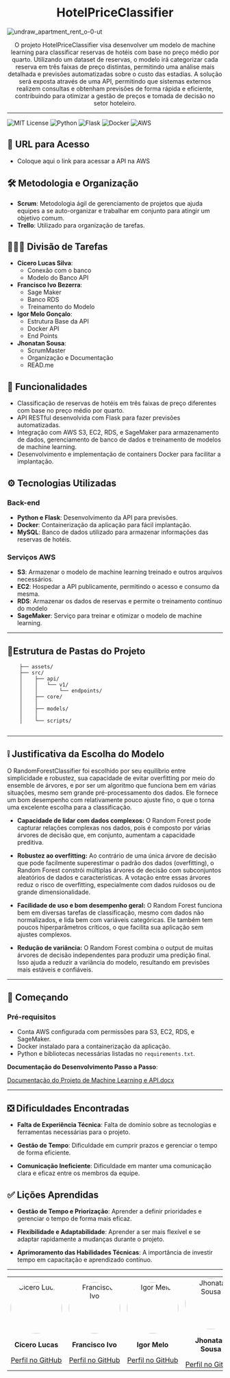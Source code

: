 [Python]: https://img.shields.io/badge/python-%2314354C.svg?style=for-the-badge&logo=python&logoColor=white
[Flask]: https://img.shields.io/badge/flask-%23000.svg?style=for-the-badge&logo=flask&logoColor=white
[Docker]:https://img.shields.io/badge/docker-%230db7ed.svg?style=for-the-badge&logo=docker&logoColor=white
[AWS]: https://img.shields.io/badge/AWS-%23FF9900.svg?style=for-the-badge&amazon-aws&logoColor=white



<h1 align="center">HotelPriceClassifier</h1>

![undraw_apartment_rent_o-0-ut](https://github.com/user-attachments/assets/61b022bf-d91a-4f7f-97ba-ccb0d6bf1431)


<p align="center">O projeto HotelPriceClassifier visa desenvolver um modelo de machine learning para classificar reservas de hotéis com base no preço médio por quarto. Utilizando um dataset de reservas, o modelo irá categorizar cada reserva em três faixas de preço distintas, permitindo uma análise mais detalhada e previsões automatizadas sobre o custo das estadias. A solução será exposta através de uma API, permitindo que sistemas externos realizem consultas e obtenham previsões de forma rápida e eficiente, contribuindo para otimizar a gestão de preços e tomada de decisão no setor hoteleiro.</p>

<hr>

![MIT License](https://img.shields.io/badge/License-MIT-brightgreen)
![Python](https://img.shields.io/badge/Python-3.9-yellow)
![Flask](https://img.shields.io/badge/Flask-3.0.3-blue)
![Docker](https://img.shields.io/badge/Docker-20.10.7-blue)
![AWS](https://img.shields.io/badge/AWS-Cloud-orange)



## 📌 URL para Acesso

- Coloque aqui o link para acessar a API na AWS


## 🛠 Metodologia e Organização

- **Scrum**: Metodologia ágil de gerenciamento de projetos que ajuda equipes a se auto-organizar e trabalhar em conjunto para atingir um objetivo comum.
- **Trello**: Utilizado para organização de tarefas.


## 🧑‍🤝‍🧑 Divisão de Tarefas

- **Cicero Lucas Silva**:
  - Conexão com o banco
  - Modelo do Banco API
- **Francisco Ivo Bezerra**:
  - Sage Maker
  - Banco RDS
  - Treinamento do Modelo
- **Igor Melo Gonçalo**:
  - Estrutura Base da API
  - Docker API
  - End Points
- **Jhonatan Sousa**:
  - ScrumMaster
  - Organização e Documentação
  - READ.me

## 📌 Funcionalidades

- Classificação de reservas de hotéis em três faixas de preço diferentes com base no preço médio por quarto.
- API RESTful desenvolvida com Flask para fazer previsões automatizadas.
- Integração com AWS S3, EC2, RDS, e SageMaker para armazenamento de dados, gerenciamento de banco de dados e treinamento de modelos de machine learning.
- Desenvolvimento e implementação de containers Docker para facilitar a implantação.

## ⚙️ Tecnologias Utilizadas

### Back-end

- **Python e Flask**: Desenvolvimento da API para previsões.
- **Docker**: Containerização da aplicação para fácil implantação.
- **MySQL**: Banco de dados utilizado para armazenar informações das reservas de hotéis.

### Serviços AWS
- **S3**: Armazenar o modelo de machine learning treinado e outros arquivos necessários.
- **EC2**: Hospedar a API publicamente, permitindo o acesso e consumo da mesma.
- **RDS**: Armazenar os dados de reservas e permite o treinamento contínuo do modelo
- **SageMaker**: Serviço para treinar e otimizar o modelo de machine learning.

<hr>

## 📁Estrutura de Pastas do Projeto

```
    ├── assets/
    ├── src/
    │    ├── api/
    │    │   └── v1/
    │    │       └── endpoints/
    │    ├── core/
    │    │   
    │    ├── models/
    │    │   
    │    └── scripts/
                 

```
<hr>

## ❕ Justificativa da Escolha do Modelo
O RandomForestClassifier foi escolhido por seu equilíbrio entre simplicidade e robustez, sua capacidade de evitar overfitting por meio do ensemble de árvores, e por ser um algoritmo que funciona bem em várias situações, mesmo sem grande pré-processamento dos dados. Ele fornece um bom desempenho com relativamente pouco ajuste fino, o que o torna uma excelente escolha para a classificação.

- **Capacidade de lidar com dados complexos:** O Random Forest pode capturar relações complexas nos dados, pois é composto por várias árvores de decisão que, em conjunto, aumentam a capacidade preditiva.

- **Robustez ao overfitting:** Ao contrário de uma única árvore de decisão que pode facilmente superestimar o padrão dos dados (overfitting), o Random Forest constrói múltiplas árvores de decisão com subconjuntos aleatórios de dados e características. A votação entre essas árvores reduz o risco de overfitting, especialmente com dados ruidosos ou de grande dimensionalidade.

- **Facilidade de uso e bom desempenho geral:** O Random Forest funciona bem em diversas tarefas de classificação, mesmo com dados não normalizados, e lida bem com variáveis categóricas. Ele também tem poucos hiperparâmetros críticos, o que facilita sua aplicação sem ajustes complexos.

- **Redução de variância:** O Random Forest combina o output de muitas árvores de decisão independentes para produzir uma predição final. Isso ajuda a reduzir a variância do modelo, resultando em previsões mais estáveis e confiáveis.


<hr>

## 🚀 Começando

### Pré-requisitos

- Conta AWS configurada com permissões para S3, EC2, RDS, e SageMaker.
- Docker instalado para a containerização da aplicação.
- Python e bibliotecas necessárias listadas no `requirements.txt`.



 **Documentação do Desenvolvimento Passo a Passo**:

[Documentação do Projeto de Machine Learning e API.docx](https://github.com/user-attachments/files/17007003/Documentacao.do.Projeto.de.Machine.Learning.e.API.docx)



<hr>

## ❎ Dificuldades Encontradas

- **Falta de Experiência Técnica**: Falta de domínio sobre as tecnologias e ferramentas necessárias para o projeto.

- **Gestão de Tempo**: Dificuldade em cumprir prazos e gerenciar o tempo de forma eficiente.

- **Comunicação Ineficiente**: Dificuldade em manter uma comunicação clara e eficaz entre os membros da equipe.


## ✅ Lições Aprendidas

- **Gestão de Tempo e Priorização**: Aprender a definir prioridades e gerenciar o tempo de forma mais eficaz.

- **Flexibilidade e Adaptabilidade**: Aprender a ser mais flexível e se adaptar rapidamente a mudanças durante o projeto.

- **Aprimoramento das Habilidades Técnicas**: A importância de investir tempo em capacitação e aprendizado contínuo.



<hr>
<table >
  <tr>
    <td align="center">
      <a href="https://github.com/cicero-lucas">
        <img src="https://avatars.githubusercontent.com/u/109551418?v=4" width="120" alt="Cicero Lucas" style="border-radius: 50%;">
      </a>
      <p><strong>Cicero Lucas</strong></p>
      <a href="https://github.com/cicero-lucas">Perfil no GitHub</a>
    </td>
    <td align="center">
      <a href="https://github.com/Ivo-Aragao">
        <img src="https://avatars.githubusercontent.com/u/105293872?v=4" width="120" alt="Francisco Ivo" style="border-radius: 50%;">
      </a>
      <p><strong>Francisco Ivo</strong></p>
      <a href="https://github.com/Ivo-Aragao">Perfil no GitHub</a>
    </td>
    <td align="center">
      <a href="https://github.com/irdevp">
        <img src="https://avatars.githubusercontent.com/u/47428695?v=4" width="120" alt="Igor Melo" style="border-radius: 50%;">
      </a>
      <p><strong>Igor Melo</strong></p>
      <a href="https://github.com/irdevp">Perfil no GitHub</a>
    </td>
    <td align="center">
      <a href="https://github.com/JohnOliverz">
        <img src="https://avatars.githubusercontent.com/u/171964865?v=4" width="120" alt="Jhonatan Sousa" style="border-radius: 50%;">
      </a>
      <p><strong>Jhonatan Sousa</strong></p>
      <a href="https://github.com/JohnOliverz">Perfil no GitHub</a>
    </td>
  </tr>
</table>
